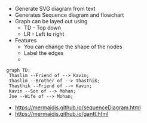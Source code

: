 * Generate SVG diagram from text
* Generates Sequence diagram and flowchart
* Graph can be layed out using
  * TD - Top down
  * LR - Left to right
* Features  
  * You can change the shape of the nodes
  * Label the edges
  * 

```mermaid
graph TD;
 Thaslim --Friend of --> Kavin;
 Thaslim --Brother of --> Thasthik;
 Thasthik --Friend of --> Kavin;
 Kavin --Son of --> Mohan;
 Joe --Wife of --> Mohan;
```

* https://mermaidjs.github.io/sequenceDiagram.html
* https://mermaidjs.github.io/gantt.html